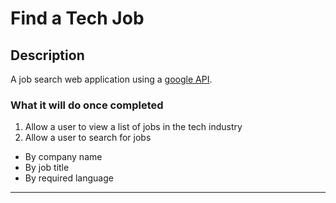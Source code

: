 # Find a Tech Job

## Description

A job search web application using a [google API](https://cloud.google.com/talent-solution/job-search/v3/docs/basics).

### What it will do once completed

1. Allow a user to view a list of jobs in the tech industry
2. Allow a user to search for jobs
  - By company name
  - By job title
  - By required language
---
